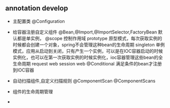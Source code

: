 ## annotation develop

* 主配置类
    @Configuration


* 给容器注册自定义组件
    @Bean,@Import,@ImportSelector,FactoryBean
    默认都是单实例，
    @scope 控制作用域
        prototype 原型模式，每次获取实例的时候都会创建一个对象，spring不会管理这种bean的生命周期
        singleton 单例模式，应用从启动到关闭，只有产生一个实例，可以是在IOC容器启动的时候实例化，也可以在第一次获取实例的时候实例化，ioc容器管理这些bean的全生命周期
        request    web
        session     web
    @Conditional 满足条件的bean才注册到IOC容器
        
* 自动扫描组件,自定义扫描规则
    @ComponentScan
    @ComponentScans
    
* 组件的生命周期管理

* 


